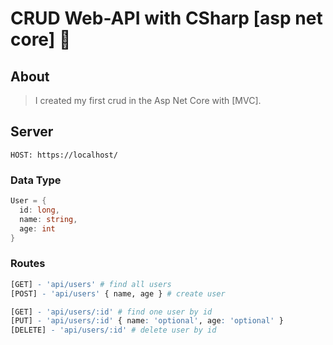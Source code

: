 # CRUD Web-API with CSharp [asp net core] 💖

## About 
> I created my first crud in the Asp Net Core with [MVC].

## Server

```HOST: https://localhost/```

### Data Type
```C# 
User = { 
  id: long, 
  name: string, 
  age: int 
} 
```
### Routes
```r
[GET] - 'api/users' # find all users
[POST] - 'api/users' { name, age } # create user

[GET] - 'api/users/:id' # find one user by id
[PUT] - 'api/users/:id' { name: 'optional', age: 'optional' } 
[DELETE] - 'api/users/:id' # delete user by id
```
